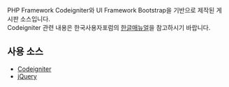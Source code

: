 

PHP Framework Codeigniter와 UI Framework Bootstrap을 기반으로 제작된 게시판 소스입니다.  
Codeigniter 관련 내용은 한국사용자포럼의 [한글매뉴얼](http://codeigniter-kr.org/user_guide_2.1.0)을 참고하시기 바랍니다.



## 사용 소스

* [Codeigniter](http://codeigniter.com)
* [jQuery](http://jquery.com)


